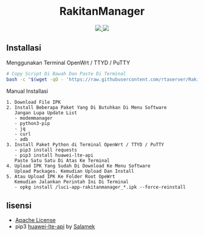 <h1 align="center">
  <br>RakitanManager<br>

</h1>

  <p align="center">
  <a target="_blank" href="https://github.com/rtaserver/RakitanManager/tree/v0.00.34-beta">
    <img src="https://img.shields.io/badge/source code-v0.00.34--beta-green.svg">
  </a>
  <a target="_blank" href="https://github.com/rtaserver/RakitanManager/releases/tag/v0.00.34-beta">
    <img src="https://img.shields.io/badge/New Release-v0.00.34--beta-orange.svg">
  </a>
  </p>

Installasi
---


Menggunakan Terminal OpenWrt / TTYD / PuTTY
```bash
# Copy Script Di Bawah Dan Paste Di Terminal
bash -c "$(wget -qO - 'https://raw.githubusercontent.com/rtaserver/RakitanManager/dev/install.sh')"
```

Manual Installasi
```
1. Download File IPK
2. Install Beberapa Paket Yang Di Butuhkan Di Menu Software
   Jangan Lupa Update List
   - modemmanager
   - python3-pip
   - jq
   - curl
   - adb
3. Install Paket Python di Terminal OpenWrt / TTYD / PuTTY
   - pip3 install requests
   - pip3 install huawei-lte-api
   Paste Satu Satu Di Atas Ke Terminal
4. Upload IPK Yang Sudah Di Download Ke Menu Software
   Upload Packages. Kemudian Upload Dan Install
5. Atau Upload IPK Ke Folder Root OpeWrt
   Kemudian Jalankan Perintah Ini Di Terminal
   - opkg install /luci-app-rakitanmanager_*.ipk --force-reinstall
```

lisensi
---


* [Apache License](https://github.com/rtaserver/RakitanManager/blob/main/LICENSE)
* pip3 [huawei-lte-api](https://github.com/Salamek/huawei-lte-api) by [Salamek](https://github.com/Salamek)
